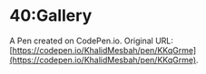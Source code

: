 # 40:Gallery

A Pen created on CodePen.io. Original URL: [https://codepen.io/KhalidMesbah/pen/KKqGrme](https://codepen.io/KhalidMesbah/pen/KKqGrme).


